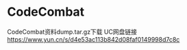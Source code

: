 # CodeCombat
CodeCombat资料dump.tar.gz下载  UC网盘链接
https://www.yun.cn/s/d4e53ac113b842d08faf0149998d7c8c
